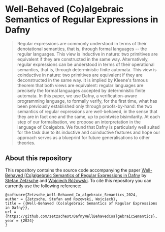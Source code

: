 # Well-Behaved (Co)algebraic Semantics of Regular Expressions in Dafny
> Regular expressions are commonly understood in terms of their denotational semantics, that is, through formal languages -- the regular languages. This view is inductive in nature: two primitives are equivalent if they are constructed in the same way. Alternatively, regular expressions can be understood in terms of their operational semantics, that is, through deterministic finite automata. This view is coinductive in nature: two primitives are equivalent if they are deconstructed in the same way. It is implied by Kleene's famous theorem that both views are equivalent: regular languages are precisely the formal languages accepted by deterministic finite automata. In this paper, we use Dafny, a verification-aware programming language, to formally verify, for the first time, what has been previously established only through proofs-by-hand: the two semantics of regular expressions are well-behaved, in the sense that they are in fact one and the same, up to pointwise bisimilarity. At each step of our formalisation, we propose an interpretation in the language of Coalgebra. We found that Dafny is particularly well suited for the task due to its inductive and coinductive features and hope our approach serves as a blueprint for future generalisations to other theories.

## About this repository

This repository contains the source code accompanying the paper [Well-Behaved (Co)algebraic Semantics of Regular Expressions in Dafny](https://link.springer.com/chapter/10.1007/978-3-031-77019-7_3) by [Stefan Zetzsche](https://zetzsche.st) and [Wojciech Różowski](https://github.com/wkrozowski). To cite this repository you can currently use the following reference:
```  
@software{Zetzsche_Well-Behaved_Co_algebraic_Semantics_2024,
author = {Zetzsche, Stefan and Rozowski, Wojciech},
title = {{Well-Behaved (Co)algebraic Semantics of Regular Expressions in Dafny}},
url = {https://github.com/zetzschest/DafnyWellBehavedCoalgebraicSemantics},
year = {2024}
}
```